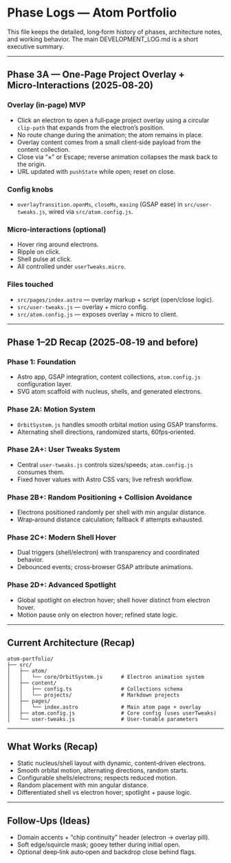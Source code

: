 # Phase Logs — Atom Portfolio

This file keeps the detailed, long‑form history of phases, architecture notes, and working behavior. The main DEVELOPMENT_LOG.md is a short executive summary.

---

## Phase 3A — One‑Page Project Overlay + Micro‑Interactions (2025‑08‑20)

### Overlay (in‑page) MVP
- Click an electron to open a full‑page project overlay using a circular `clip-path` that expands from the electron’s position.
- No route change during the animation; the atom remains in place.
- Overlay content comes from a small client‑side payload from the content collection.
- Close via “×” or Escape; reverse animation collapses the mask back to the origin.
- URL updated with `pushState` while open; reset on close.

### Config knobs
- `overlayTransition.openMs`, `closeMs`, `easing` (GSAP ease) in `src/user-tweaks.js`, wired via `src/atom.config.js`.

### Micro‑interactions (optional)
- Hover ring around electrons.
- Ripple on click.
- Shell pulse at click.
- All controlled under `userTweaks.micro`.

### Files touched
- `src/pages/index.astro` — overlay markup + script (open/close logic).
- `src/user-tweaks.js` — overlay + micro config.
- `src/atom.config.js` — exposes overlay + micro to client.

---

## Phase 1–2D Recap (2025‑08‑19 and before)

### Phase 1: Foundation
- Astro app, GSAP integration, content collections, `atom.config.js` configuration layer.
- SVG atom scaffold with nucleus, shells, and generated electrons.

### Phase 2A: Motion System
- `OrbitSystem.js` handles smooth orbital motion using GSAP transforms.
- Alternating shell directions, randomized starts, 60fps‑oriented.

### Phase 2A+: User Tweaks System
- Central `user-tweaks.js` controls sizes/speeds; `atom.config.js` consumes them.
- Fixed hover values with Astro CSS vars; live refresh workflow.

### Phase 2B+: Random Positioning + Collision Avoidance
- Electrons positioned randomly per shell with min angular distance.
- Wrap‑around distance calculation; fallback if attempts exhausted.

### Phase 2C+: Modern Shell Hover
- Dual triggers (shell/electron) with transparency and coordinated behavior.
- Debounced events; cross‑browser GSAP attribute animations.

### Phase 2D+: Advanced Spotlight
- Global spotlight on electron hover; shell hover distinct from electron hover.
- Motion pause only on electron hover; refined state logic.

---

## Current Architecture (Recap)

```
atom-portfolio/
├── src/
│   ├── atom/
│   │   └── core/OrbitSystem.js      # Electron animation system
│   ├── content/
│   │   ├── config.ts                # Collections schema
│   │   └── projects/                # Markdown projects
│   ├── pages/
│   │   └── index.astro              # Main atom page + overlay
│   ├── atom.config.js               # Core config (uses userTweaks)
│   └── user-tweaks.js               # User‑tunable parameters
```

---

## What Works (Recap)
- Static nucleus/shell layout with dynamic, content‑driven electrons.
- Smooth orbital motion, alternating directions, random starts.
- Configurable shells/electrons; respects reduced motion.
- Random placement with min angular distance.
- Differentiated shell vs electron hover; spotlight + pause logic.

---

## Follow‑Ups (Ideas)
- Domain accents + “chip continuity” header (electron → overlay pill).
- Soft edge/squircle mask; gooey tether during initial open.
- Optional deep‑link auto‑open and backdrop close behind flags.

